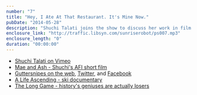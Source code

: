 ```yaml
---
number: "7"
title: "Hey, I Ate At That Restaurant. It's Mine Now."
pubDate: "2014-05-28"
description: "Shuchi Talati joins the show to discuss her work in film and storytelling, including her transition from fiction writing and literature studies to film, her experience in the directing program at the American Film Institute, and the joys (and sorrows) of trying to get a feature film made."
enclosure_link: "http://traffic.libsyn.com/sunriserobot/ps007.mp3"
enclosure_length: "0"
duration: "00:00:00"
---
```

- [Shuchi Talati on Vimeo](http://vimeo.com/shuchitalati)
- [Mae and Ash - Shuchi's AFI short film](http://vimeo.com/55165865)
- [Guttersnipes on the web](http://www.guttersnipesfilm.com/), [Twitter](https://twitter.com/GStheFilm), and [Facebook](https://www.facebook.com/guttersnipesfilm)
- [A Life Ascending - ski documentary](http://alifeascending.com/)
- [The Long Game - history's geniuses are actually losers](http://www.brainpickings.org/index.php/2014/05/23/the-long-game/)
